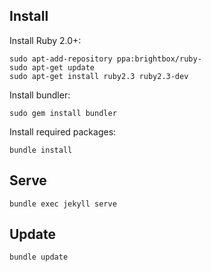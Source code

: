 ## Install
Install Ruby 2.0+:

    sudo apt-add-repository ppa:brightbox/ruby-
    sudo apt-get update
    sudo apt-get install ruby2.3 ruby2.3-dev

Install bundler:
    
    sudo gem install bundler
    
Install required packages:
    
    bundle install

## Serve

    bundle exec jekyll serve

## Update

    bundle update

